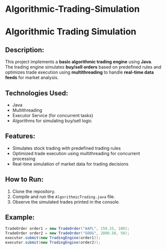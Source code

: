 # Algorithmic-Trading-Simulation
# Algorithmic Trading Simulation

## Description:
This project implements a **basic algorithmic trading engine** using **Java**. The trading engine simulates **buy/sell orders** based on predefined rules and optimizes trade execution using **multithreading** to handle **real-time data feeds** for market analysis. 

## Technologies Used:
- Java
- Multithreading
- Executor Service (for concurrent tasks)
- Algorithms for simulating buy/sell logic

## Features:
- Simulates stock trading with predefined trading rules
- Optimized trade execution using multithreading for concurrent processing
- Real-time simulation of market data for trading decisions

## How to Run:
1. Clone the repository.
2. Compile and run the `AlgorithmicTrading.java` file.
3. Observe the simulated trades printed in the console.

## Example:
```java
TradeOrder order1 = new TradeOrder("AAPL", 150.25, 100);
TradeOrder order2 = new TradeOrder("GOOG", 2800.50, 50);
executor.submit(new TradingEngine(order1));
executor.submit(new TradingEngine(order2));
